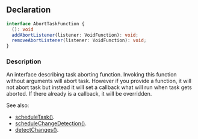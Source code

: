 ## Declaration
```ts
interface AbortTaskFunction {
  (): void
  addAbortListener(listener: VoidFunction): void;
  removeAbortListener(listener: VoidFunction): void;
}
```
### Description
An interface describing task aborting function. Invoking this function without arguments will abort task. However if you provide a function, it will not abort task but instead it
will set a callback what will run when task gets aborted. If there already is a callback, it will be overridden.

See also:
  - [scheduleTask()](./schedule_task.md).
  - [scheduleChangeDetection()](./schedule_change_detection.md).
  - [detectChanges()](./detectChanges.md).
